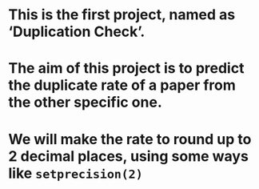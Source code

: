 # This is the first project, named as ‘Duplication Check’.
# The aim of this project is to predict the duplicate rate of a paper from the other specific one.
# We will make the rate to round up to $2$ decimal places, using some ways like ```setprecision(2)```
